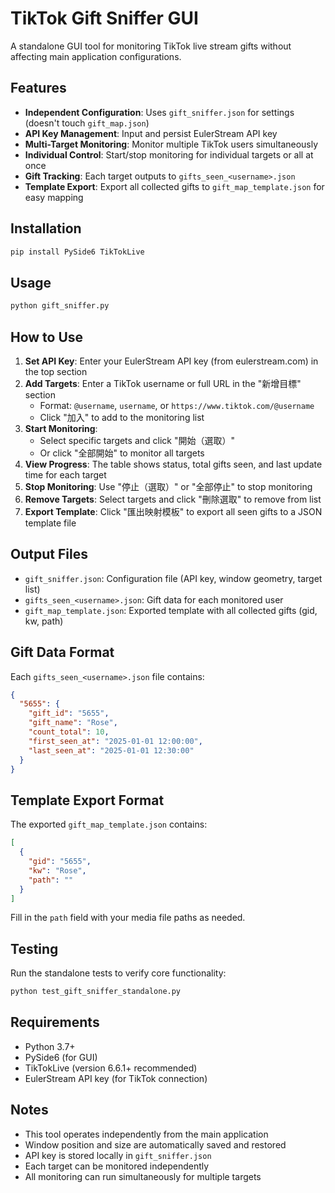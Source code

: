 # TikTok Gift Sniffer GUI

A standalone GUI tool for monitoring TikTok live stream gifts without affecting main application configurations.

## Features

- **Independent Configuration**: Uses `gift_sniffer.json` for settings (doesn't touch `gift_map.json`)
- **API Key Management**: Input and persist EulerStream API key
- **Multi-Target Monitoring**: Monitor multiple TikTok users simultaneously
- **Individual Control**: Start/stop monitoring for individual targets or all at once
- **Gift Tracking**: Each target outputs to `gifts_seen_<username>.json`
- **Template Export**: Export all collected gifts to `gift_map_template.json` for easy mapping

## Installation

```bash
pip install PySide6 TikTokLive
```

## Usage

```bash
python gift_sniffer.py
```

## How to Use

1. **Set API Key**: Enter your EulerStream API key (from eulerstream.com) in the top section
2. **Add Targets**: Enter a TikTok username or full URL in the "新增目標" section
   - Format: `@username`, `username`, or `https://www.tiktok.com/@username`
   - Click "加入" to add to the monitoring list
3. **Start Monitoring**: 
   - Select specific targets and click "開始（選取）"
   - Or click "全部開始" to monitor all targets
4. **View Progress**: The table shows status, total gifts seen, and last update time for each target
5. **Stop Monitoring**: Use "停止（選取）" or "全部停止" to stop monitoring
6. **Remove Targets**: Select targets and click "刪除選取" to remove from list
7. **Export Template**: Click "匯出映射模板" to export all seen gifts to a JSON template file

## Output Files

- `gift_sniffer.json`: Configuration file (API key, window geometry, target list)
- `gifts_seen_<username>.json`: Gift data for each monitored user
- `gift_map_template.json`: Exported template with all collected gifts (gid, kw, path)

## Gift Data Format

Each `gifts_seen_<username>.json` file contains:

```json
{
  "5655": {
    "gift_id": "5655",
    "gift_name": "Rose",
    "count_total": 10,
    "first_seen_at": "2025-01-01 12:00:00",
    "last_seen_at": "2025-01-01 12:30:00"
  }
}
```

## Template Export Format

The exported `gift_map_template.json` contains:

```json
[
  {
    "gid": "5655",
    "kw": "Rose",
    "path": ""
  }
]
```

Fill in the `path` field with your media file paths as needed.

## Testing

Run the standalone tests to verify core functionality:

```bash
python test_gift_sniffer_standalone.py
```

## Requirements

- Python 3.7+
- PySide6 (for GUI)
- TikTokLive (version 6.6.1+ recommended)
- EulerStream API key (for TikTok connection)

## Notes

- This tool operates independently from the main application
- Window position and size are automatically saved and restored
- API key is stored locally in `gift_sniffer.json`
- Each target can be monitored independently
- All monitoring can run simultaneously for multiple targets
